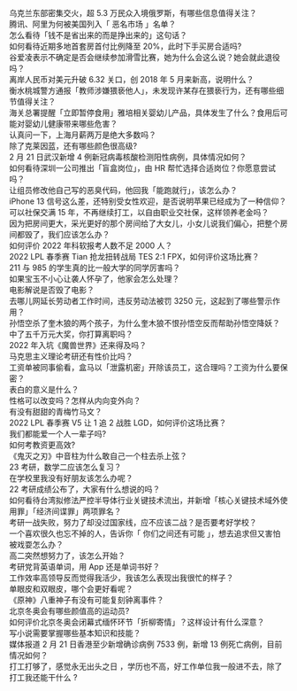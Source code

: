 乌克兰东部密集交火，超 5.3 万民众入境俄罗斯，有哪些信息值得关注？  
腾讯、阿里为何被美国列入「 恶名市场 」名单？  
怎么看待「钱不是省出来的而是挣出来的」这句话？  
如何看待近期多地首套房首付比例降至 20%，此时下手买房合适吗?  
谷爱凌表示不确定是否会继续参加滑雪比赛，她为什么会这么说？她会就此退役吗？  
离岸人民币对美元升破 6.32 关口，创 2018 年 5 月来新高，说明什么？  
衡水桃城警方通报「教师涉嫌猥亵他人」，未发现许某存在猥亵行为，还有哪些细节值得关注？  
海关总署提醒「立即暂停食用」雅培相关婴幼儿产品，具体发生了什么？食用后可能对婴幼儿健康带来哪些危害？  
认真问一下，上海月薪两万是绝大多数吗？  
除了克莱因蓝，还有哪些颜色很高级?  
2 月 21 日武汉新增 4 例新冠病毒核酸检测阳性病例，具体情况如何？  
如何看待深圳一公司推出「盲盒岗位」，由 HR 帮忙选择合适岗位？你愿意尝试吗？  
让组员修改他自己写的恶臭代码，他回我「能跑就行」，该怎么办？  
iPhone 13 信号这么差，还特别受女性欢迎，是否说明苹果已经成为了一种信仰？  
可以社保交满 15 年，不再继续打工，以自由职业交社保，这样领养老金吗？  
因为把房间更大，采光更好的那个房间给了大女儿，小女儿说我们偏心，把整个房间都毁了，我们应该怎么办？  
如何评价 2022 年科软报考人数不足 2000 人？  
2022 LPL 春季赛 Tian 抢龙扭转战局 TES 2:1 FPX，如何评价这场比赛？  
211 与 985 的学生真的比一般大学的同学厉害吗？  
如果宝玉不小心让袭人怀孕了，他家会怎么处理？  
电影解说是否毁了电影？  
去哪儿网延长劳动者工作时间，违反劳动法被罚 3250 元，这起到了哪些警示作用？  
孙悟空杀了奎木狼的两个孩子，为什么奎木狼不恨孙悟空反而帮助孙悟空降妖？  
中了五千万元大奖，你打算离职吗？  
2022 年入坑《魔兽世界》还来得及吗？  
马克思主义理论考研还有性价比吗？  
工资单被同事偷看，盒马以「泄露机密」开除该员工，这合理吗？工资为什么要保密？  
表白的意义是什么？  
性格可以改变吗？怎样从内向变外向？  
有没有甜甜的青梅竹马文？  
2022 LPL 春季赛 V5 让 1 追 2 战胜 LGD，如何评价这场比赛？  
我们都能爱一个人一辈子吗?  
如何考教资更高效?  
《鬼灭之刃》中音柱为什么敢自己一个柱去杀上弦？  
23 考研，数学二应该怎么复习？  
在学校里我没有好朋友该怎么办呢？  
22 考研成绩公布了，大家有什么想说的吗？  
如何看待台湾拟修法严控半导体行业关键技术流出，并新增「核心关键技术域外使用罪」「经济间谍罪」两项罪名？  
考研一战失败，努力了却没过国家线，应不应该二战？是否要考好学校？  
一个喜欢很久也忘不掉的人，告诉你「 你们之间还有可能 」，想去追求但又害怕被戏耍怎么办？  
高二突然想努力了，该怎么开始？  
考研党背英语单词，用 App 还是单词书好？  
工作效率高领导反而觉得我活少，我该怎么表现出我很忙的样子？  
单眼皮和双眼皮，哪个会更好看呢？  
《原神》八重神子有没有可能复刻钟离事件？  
北京冬奥会有哪些颜值高的运动员?  
如何评价北京冬奥会闭幕式缅怀环节「折柳寄情」？这样设计有什么深意？  
写小说需要掌握哪些基本知识和技能？  
媒体报道 2 月 21 日香港至少新增确诊病例 7533 例，新增 13 例死亡病例，目前情况如何？  
打工打够了，感觉永无出头之日 ，学历也不高，好工作单位我一般进不去，除了打工我还能干什么 ?  
